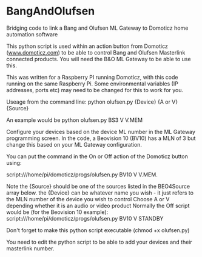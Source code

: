 # BangAndOlufsen
Bridging code to link a Bang and Olufsen ML Gateway to Domoticz home automation software

This python script is used within an action button from Domoticz (www.domoticz.com) to be able to control Bang and Olufsen Masterlink connected products. You will need the B&O ML Gateway to be able to use this.

This was written for a Raspberry PI running Domoticz, with this code running on the same Raspberry Pi. Some environmental variables (IP addresses, ports etc) may need to be changed for this to work for you.

Useage from the command line: python olufsen.py {Device} {A or V} {Source}

An example would be python olufsen.py BS3 V V.MEM

Configure your devices based on the device ML number in the ML Gateway 
programming screen. In the code, a Beovision 10 (BV10) has a MLN of 3 but change this based on your ML Gateway configuration.

You can put the command in the On or Off action of the Domoticz button using:

script:///home/pi/domoticz/progs/olufsen.py BV10 V V.MEM.

Note the {Source} should be one of the sources listed in the BEO4Source
array below. the {Device} can be whatever name you wish - it just refers to the MLN
number of the device you wish to control
Choose A or V depending whether it is an audio or video product
Normally the Off script would be (for the Beovision 10 example):
  script:///home/pi/domoticz/progs/olufsen.py BV10 V STANDBY

 Don't forget to make this python script executable (chmod +x olufsen.py)

You need to edit the python script to be able to add your devices and their masterlink number.
